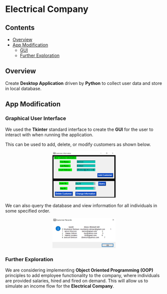# Electrical Company

## Contents
* [Overview](#Overview)
* [App Modification](#App-Modifications)
    * [GUI](#Graphical-User-Interface)
    * [Further Exploration](#Further-Exploration)

## Overview

Create <b>Desktop Application</b> driven by <b>Python</b> to collect user data and store in local database.</br>

## App Modification

### Graphical User Interface

We used the <b>Tkinter</b> standard interface to create the <b>GUI</b> for the user to interact with when running the application.

This can be used to add, delete, or modify customers as shown below.

<p align="center"><img src="Images/Demonstrations/Add_Customer.JPG" height="40%" width="40%" title="Adding Customer in Application." ></p>

We can also query the database and view information for all individuals in some specified order.

<p align="center"><img src="Images/Demonstrations/Query_DB.JPG" height="40%" width="40%" title="All Customer Information" ></p>

### Further Exploration

We are considering implementing <b>Object Oriented Programming (OOP)</b> principles to add employee functionality to the company, where individuals are provided salaries, hired and fired on demand. This will allow us to simulate an income flow for the **Electrical Company**.